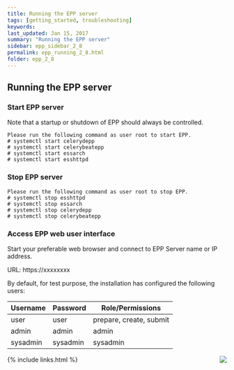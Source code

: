 ```yaml
---
title: Running the EPP server
tags: [getting_started, troubleshooting]
keywords:
last_updated: Jan 15, 2017
summary: "Running the EPP server"
sidebar: epp_sidebar_2_8
permalink: epp_running_2_8.html
folder: epp_2_8
---
```


## Running the EPP server

### Start EPP server

Note that a startup or shutdown of EPP should always be controlled.

    Please run the following command as user root to start EPP.
    # systemctl start celerydepp
    # systemctl start celerybeatepp
    # systemctl start essarch
    # systemctl start esshttpd

### Stop EPP server

    Please run the following command as user root to stop EPP.
    # systemctl stop esshttpd
    # systemctl stop essarch
    # systemctl stop celerydepp
    # systemctl stop celerybeatepp

### Access EPP web user interface

Start your preferable web browser and connect to EPP Server name or IP address.

URL: https://xxxxxxxx

By default, for test purpose, the installation has configured the following users:

| **Username** | **Password** | **Role/Permissions**  |
| --- | --- | --- |
| user | user | prepare, create, submit |
| admin | admin | admin |
| sysadmin | sysadmin | sysadmin |

[<img align="right" src="images/n.png">](epp_safety_backup_procedures_2_8.html)
{% include links.html %}
